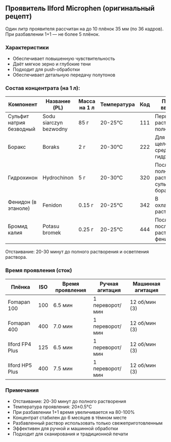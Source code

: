 ## Проявитель Ilford Microphen (оригинальный рецепт)

Один литр проявителя рассчитан на до 10 плёнок 35 мм (по 36 кадров).
При разбавлении 1+1 — не более 5 плёнок.

### Характеристики
- Обеспечивает повышенную чувствительность
- Даёт мягкое зерно и глубокие тени
- Подходит для push-обработки
- Обеспечивает детальную передачу полутонов

### Состав концентрата (на 1 л):

| Компонент               | Название (PL)            | Масса на 1 л | Температура | Код    | Порядок введения                              |
|------------------------|-------------------------|--------------|-------------|--------|-----------------------------------------------|
| Сульфит натрия безводный| Sodu siarczyn bezwodny  | 85 г        | 20-25°C    | 111    | Первый, растворить полностью                  |
| Боракс                 | Boraks                  | 2 г         | 20-30°C    | 222    | Для щелочной среды перед гидрохиноном         |
| Гидрохинон             | Hydrochinon             | 5 г         | 20-30°C    | 320    | После полного растворения сульфита  и боракса |
| Фенидон (в этаноле)    | Fenidon                 | 0.15 г      | 20-25°C    | 342    | В охлаждённый раствор (!)                     |
| Бромид калия           | Potasu bromek           | 0.25 г      | 20-25°C    | 444 | Последним, после растворения фенидона         |

Отстаивание: 20-30 минут до полного растворения и осветления раствора.

### Время проявления (сток)

| Плёнка          | ISO | Время проявления | Ручная агитация  | Машинная агитация |
|-----------------|-----|------------------|------------------|-------------------|
| Fomapan 100     | 100 | 6.5 мин         | 1 переворот/мин  | 12 об/мин (3)    |
| Fomapan 400     | 400 | 7.0 мин         | 1 переворот/мин  | 12 об/мин (3)    |
| Ilford FP4 Plus | 125 | 6.5 мин         | 1 переворот/мин  | 12 об/мин (3)    |
| Ilford HP5 Plus | 400 | 7.5 мин         | 1 переворот/мин  | 12 об/мин (3)    |

### Примечания
- Отстаивание: 20-30 минут до полного растворения
- Температура проявления: 20±0.5°C
- При разбавлении 1+1 время увеличивается на 80-100%
- Концентрат стабилен до 6 месяцев в тёмном месте
- Разбавленный раствор использовать только свежеприготовленным
- Эффективен для ручной и машинной обработки
- Подходит для сканирования и традиционной печати

